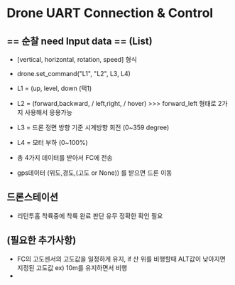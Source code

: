 # Drone UART Connection & Control 
## == 순찰 need Input data == (List)
- [vertical, horizontal, rotation, speed] 형식
- drone.set_command("L1", "L2", L3, L4)
- L1 = (up, level, down (택1)
- L2 = (forward,backward, / left,right, / hover) >>> forward_left 형태로 2가지 사용해서 응용가능
- L3 = 드론 정면 방향 기준 시계방향 회전 (0~359 degree)
- L4 = 모터 부하 (0~100%)
- 총 4가지 데이터를 받아서 FC에 전송

- gps데이터 (위도,경도,(고도 or None)) 를 받으면  드론 이동

## 드론스테이션 
- 리턴투홈 착륙중에 착륙 완료 판단 유무 정확한 확인 필요

## (필요한 추가사항)
- FC의 고도센서의 고도값을 일정하게 유지, if 산 위를 비행할때 ALT값이 낮아지면 지정된 고도값 ex) 10m를 유지하면서 비행
- 
